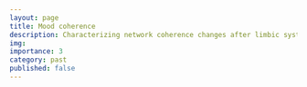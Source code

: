 ```yaml
---
layout: page
title: Mood coherence
description: Characterizing network coherence changes after limbic system stimulation
img:
importance: 3
category: past
published: false
---
```

